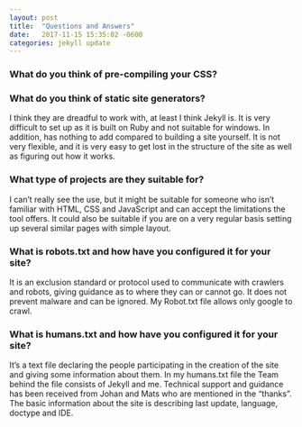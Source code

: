 ```yaml
---
layout: post
title:  "Questions and Answers"
date:   2017-11-15 15:35:02 -0600
categories: jekyll update
---
```


### What do you think of pre-compiling your CSS?

### What do you think of static site generators?

I think they are dreadful to work with, at least I think Jekyll is. It is very difficult to set up as it is built on Ruby and not suitable for windows. In addition, has nothing to add compared to building a site yourself. It is not very flexible, and it is very easy to get lost in the structure of the site as well as figuring out how it works.

### What type of projects are they suitable for?

I can’t really see the use, but it might be suitable for someone who isn’t familiar with HTML, CSS and JavaScript and can accept the limitations the tool offers. It could also be suitable if you are on a very regular basis setting up several similar pages with simple layout.

### What is robots.txt and how have you configured it for your site?

It is an exclusion standard or protocol used to communicate with crawlers and robots, giving guidance as to where they can or cannot go. It does not prevent malware and can be ignored. My Robot.txt file allows only google to crawl.

### What is humans.txt and how have you configured it for your site?

It’s a text file declaring the people participating in the creation of the site and giving some information about them. 
In my humans.txt file the Team behind the file consists of Jekyll and me. Technical support and guidance has been received from Johan and Mats who are mentioned in the “thanks”. The basic information about the site is describing last update, language, doctype and IDE.

